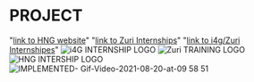 # PROJECT

"[link to HNG website](https://hng.tech/)"
"[link to Zuri Internships](https://internship.zuri.team/)"
"[link to i4g/Zuri Internshipes](https://i4g.zuriboard.com/)"
![i4G INTERNSHIP LOGO](https://user-images.githubusercontent.com/78506223/130127726-f44d263e-129b-46e7-88dc-f3a3d53bd203.png)
![Zuri TRAINING LOGO](https://user-images.githubusercontent.com/78506223/130127223-b5375de2-d30d-4b19-83ad-400ad921785c.png)
![HNG INTERSHIP LOGO](https://user-images.githubusercontent.com/78506223/130127475-bee357df-4112-453e-a5e5-a9ca593dc8ea.png)
![IMPLEMENTED- Gif-Video-2021-08-20-at-09 58 51](https://user-images.githubusercontent.com/78506223/130271156-b2f5b919-4af7-4e29-ad8f-0a3196036f8a.gif)
